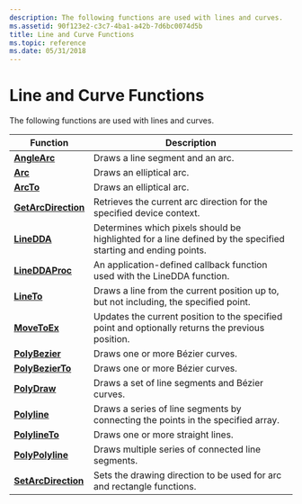 ```yaml
---
description: The following functions are used with lines and curves.
ms.assetid: 90f123e2-c3c7-4ba1-a42b-7d6bc0074d5b
title: Line and Curve Functions
ms.topic: reference
ms.date: 05/31/2018
---
```


# Line and Curve Functions

The following functions are used with lines and curves.



| Function                                   | Description                                                                                                   |
|--------------------------------------------|---------------------------------------------------------------------------------------------------------------|
| [**AngleArc**](/windows/desktop/api/Wingdi/nf-wingdi-anglearc)               | Draws a line segment and an arc.                                                                              |
| [**Arc**](/windows/desktop/api/Wingdi/nf-wingdi-arc)                         | Draws an elliptical arc.                                                                                      |
| [**ArcTo**](/windows/desktop/api/Wingdi/nf-wingdi-arcto)                     | Draws an elliptical arc.                                                                                      |
| [**GetArcDirection**](/windows/desktop/api/Wingdi/nf-wingdi-getarcdirection) | Retrieves the current arc direction for the specified device context.                                         |
| [**LineDDA**](/windows/desktop/api/Wingdi/nf-wingdi-linedda)                 | Determines which pixels should be highlighted for a line defined by the specified starting and ending points. |
| [**LineDDAProc**](/windows/desktop/api/Wingdi/nc-wingdi-lineddaproc)         | An application-defined callback function used with the LineDDA function.                                      |
| [**LineTo**](/windows/desktop/api/Wingdi/nf-wingdi-lineto)                   | Draws a line from the current position up to, but not including, the specified point.                         |
| [**MoveToEx**](/windows/desktop/api/Wingdi/nf-wingdi-movetoex)               | Updates the current position to the specified point and optionally returns the previous position.             |
| [**PolyBezier**](/windows/desktop/api/Wingdi/nf-wingdi-polybezier)           | Draws one or more Bézier curves.                                                                              |
| [**PolyBezierTo**](/windows/desktop/api/Wingdi/nf-wingdi-polybezierto)       | Draws one or more Bézier curves.                                                                              |
| [**PolyDraw**](/windows/desktop/api/Wingdi/nf-wingdi-polydraw)               | Draws a set of line segments and Bézier curves.                                                               |
| [**Polyline**](/windows/desktop/api/Wingdi/nf-wingdi-polyline)               | Draws a series of line segments by connecting the points in the specified array.                              |
| [**PolylineTo**](/windows/desktop/api/Wingdi/nf-wingdi-polylineto)           | Draws one or more straight lines.                                                                             |
| [**PolyPolyline**](/windows/desktop/api/Wingdi/nf-wingdi-polypolyline)       | Draws multiple series of connected line segments.                                                             |
| [**SetArcDirection**](/windows/desktop/api/Wingdi/nf-wingdi-setarcdirection) | Sets the drawing direction to be used for arc and rectangle functions.                                        |



 

 

 



